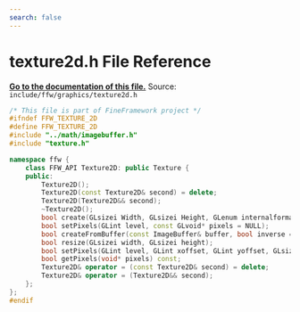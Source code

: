 ```yaml
---
search: false
---
```


# texture2d.h File Reference

**[Go to the documentation of this file.](texture2d_8h.md)**
Source: `include/ffw/graphics/texture2d.h`

    
    
    
    
    
    
    
    
    
    
    
    
    
    
```cpp
/* This file is part of FineFramework project */
#ifndef FFW_TEXTURE_2D
#define FFW_TEXTURE_2D
#include "../math/imagebuffer.h"
#include "texture.h"

namespace ffw {
    class FFW_API Texture2D: public Texture {
    public:
        Texture2D();
        Texture2D(const Texture2D& second) = delete;
        Texture2D(Texture2D&& second);
        ~Texture2D();
        bool create(GLsizei Width, GLsizei Height, GLenum internalformat, GLenum format, GLenum pixelformat, const GLvoid* pixels = NULL);
        bool setPixels(GLint level, const GLvoid* pixels = NULL);
        bool createFromBuffer(const ImageBuffer& buffer, bool inverse = false);
        bool resize(GLsizei width, GLsizei height);
        bool setPixels(GLint level, GLint xoffset, GLint yoffset, GLsizei width, GLsizei height, const GLvoid* pixels);
        bool getPixels(void* pixels) const;
        Texture2D& operator = (const Texture2D& second) = delete;
        Texture2D& operator = (Texture2D&& second);
    };
};
#endif
```


    
  
